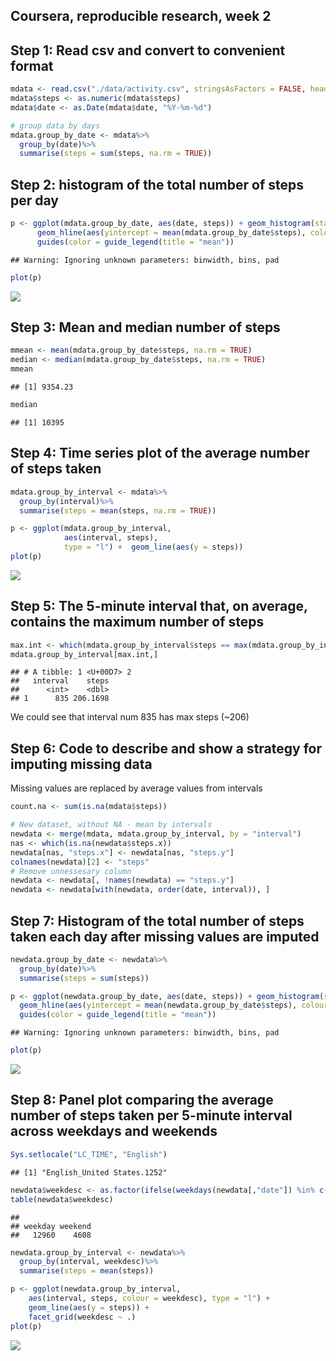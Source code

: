 Coursera, reproducible research, week 2
---------------------------------------

Step 1: Read csv and convert to convenient format
-------------------------------------------------

``` r
mdata <- read.csv("./data/activity.csv", stringsAsFactors = FALSE, header = TRUE) 
mdata$steps <- as.numeric(mdata$steps)
mdata$date <- as.Date(mdata$date, "%Y-%m-%d")

# group data by days
mdata.group_by_date <- mdata%>%
  group_by(date)%>% 
  summarise(steps = sum(steps, na.rm = TRUE))
```

Step 2: histogram of the total number of steps per day
------------------------------------------------------

``` r
p <- ggplot(mdata.group_by_date, aes(date, steps)) + geom_histogram(stat = "identity", na.rm = TRUE) + 
      geom_hline(aes(yintercept = mean(mdata.group_by_date$steps), colour = "red")) + 
      guides(color = guide_legend(title = "mean"))
```

    ## Warning: Ignoring unknown parameters: binwidth, bins, pad

``` r
plot(p)
```

![](PA1_template_files/figure-markdown_github/step2-1.png)

Step 3: Mean and median number of steps
---------------------------------------

``` r
mmean <- mean(mdata.group_by_date$steps, na.rm = TRUE)
median <- median(mdata.group_by_date$steps, na.rm = TRUE)
mmean
```

    ## [1] 9354.23

``` r
median
```

    ## [1] 10395

Step 4: Time series plot of the average number of steps taken
-------------------------------------------------------------

``` r
mdata.group_by_interval <- mdata%>%
  group_by(interval)%>%
  summarise(steps = mean(steps, na.rm = TRUE))

p <- ggplot(mdata.group_by_interval, 
            aes(interval, steps), 
            type = "l") +  geom_line(aes(y = steps)) 
plot(p)
```

![](PA1_template_files/figure-markdown_github/step4-1.png)

Step 5: The 5-minute interval that, on average, contains the maximum number of steps
------------------------------------------------------------------------------------

``` r
max.int <- which(mdata.group_by_interval$steps == max(mdata.group_by_interval$steps))
mdata.group_by_interval[max.int,]
```

    ## # A tibble: 1 <U+00D7> 2
    ##   interval    steps
    ##      <int>    <dbl>
    ## 1      835 206.1698

We could see that interval num 835 has max steps (~206)

Step 6: Code to describe and show a strategy for imputing missing data
----------------------------------------------------------------------

Missing values are replaced by average values from intervals

``` r
count.na <- sum(is.na(mdata$steps))

# New dataset, without NA - mean by intervals
newdata <- merge(mdata, mdata.group_by_interval, by = "interval")
nas <- which(is.na(newdata$steps.x))
newdata[nas, "steps.x"] <- newdata[nas, "steps.y"]
colnames(newdata)[2] <- "steps"
# Remove unnessesary column
newdata <- newdata[, !names(newdata) == "steps.y"]
newdata <- newdata[with(newdata, order(date, interval)), ]
```

Step 7: Histogram of the total number of steps taken each day after missing values are imputed
----------------------------------------------------------------------------------------------

``` r
newdata.group_by_date <- newdata%>%
  group_by(date)%>% 
  summarise(steps = sum(steps))

p <- ggplot(newdata.group_by_date, aes(date, steps)) + geom_histogram(stat = "identity", na.rm = TRUE) + 
  geom_hline(aes(yintercept = mean(newdata.group_by_date$steps), colour = "red")) + 
  guides(color = guide_legend(title = "mean"))
```

    ## Warning: Ignoring unknown parameters: binwidth, bins, pad

``` r
plot(p)
```

![](PA1_template_files/figure-markdown_github/step7-1.png)

Step 8: Panel plot comparing the average number of steps taken per 5-minute interval across weekdays and weekends
-----------------------------------------------------------------------------------------------------------------

``` r
Sys.setlocale("LC_TIME", "English")
```

    ## [1] "English_United States.1252"

``` r
newdata$weekdesc <- as.factor(ifelse(weekdays(newdata[,"date"]) %in% c("Saturday", "Sunday"), "weekend", "weekday"))
table(newdata$weekdesc)
```

    ## 
    ## weekday weekend 
    ##   12960    4608

``` r
newdata.group_by_interval <- newdata%>%
  group_by(interval, weekdesc)%>%
  summarise(steps = mean(steps))

p <- ggplot(newdata.group_by_interval, 
    aes(interval, steps, colour = weekdesc), type = "l") + 
    geom_line(aes(y = steps)) + 
    facet_grid(weekdesc ~ .)
plot(p)
```

![](PA1_template_files/figure-markdown_github/step8-1.png)
